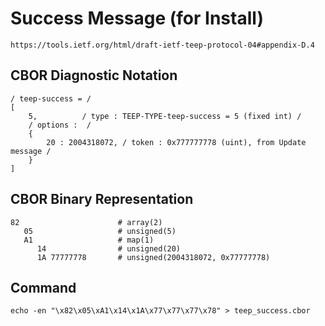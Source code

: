 <!--
 Copyright (c) 2020 SECOM CO., LTD. All Rights reserved.

 SPDX-License-Identifier: BSD-2-Clause
-->

# Success Message (for Install)
    https://tools.ietf.org/html/draft-ietf-teep-protocol-04#appendix-D.4

## CBOR Diagnostic Notation
    / teep-success = /
    [
        5,          / type : TEEP-TYPE-teep-success = 5 (fixed int) /
        / options :  /
        {
            20 : 2004318072, / token : 0x777777778 (uint), from Update message /
        }
    ]


## CBOR Binary Representation
    82                      # array(2)
       05                   # unsigned(5)
       A1                   # map(1)
          14                # unsigned(20)
          1A 77777778       # unsigned(2004318072, 0x77777778)


## Command
    echo -en "\x82\x05\xA1\x14\x1A\x77\x77\x77\x78" > teep_success.cbor
